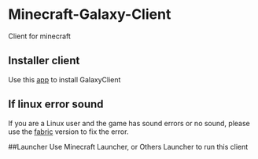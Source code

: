 # Minecraft-Galaxy-Client
Client for minecraft

## Installer client
Use this [app](https://github.com/LunarMoonDLCT/GalaxyClientInstaller) to install GalaxyClient

## If linux error sound
If you are a Linux user and the game has sound errors or no sound, please use the [fabric](https://fabricmc.net/) version to fix the error.

##Launcher
Use Minecraft Launcher, or Others Launcher to run this client
